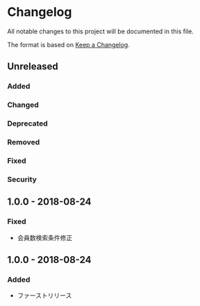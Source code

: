 # Changelog

All notable changes to this project will be documented in this file.

The format is based on [Keep a Changelog](http://keepachangelog.com/).

## Unreleased

### Added

### Changed

### Deprecated

### Removed

### Fixed

### Security

## 1.0.0 - 2018-08-24
### Fixed
- 会員数検索条件修正

## 1.0.0 - 2018-08-24
### Added
- ファーストリリース